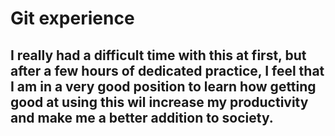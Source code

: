 # Git experience
## I really had a difficult time with this at first, but after a few hours of dedicated practice, I feel that I am in a very good position to learn how getting good at using this wil increase my productivity and make me a better addition to society.